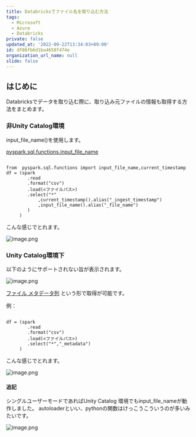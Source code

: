 ```yaml
---
title: Databricksでファイル名を取り込む方法
tags:
  - Microsoft
  - Azure
  - Databricks
private: false
updated_at: '2022-09-22T13:34:03+09:00'
id: df86fb6d1ba4658f474e
organization_url_name: null
slide: false
---
```

## はじめに

Databricksでデータを取り込む際に、取り込み元ファイルの情報も取得する方法をまとめます。


### 非Unity Catalog環境


input_file_name()を使用します。

[pyspark.sql.functions.input_file_name](https://spark.apache.org/docs/latest/api/python/reference/pyspark.sql/api/pyspark.sql.functions.input_file_name.html)

```pyspark:pyspark

from  pyspark.sql.functions import input_file_name,current_timestamp
df = (spark
        .read
        .format("csv")
        .load(<ファイルパス>)
        .select("*"
            ,current_timestamp().alias("_ingest_timestamp")
            ,input_file_name().alias("_file_name")
        )
     )

```

こんな感じでとれます。

![image.png](https://qiita-image-store.s3.ap-northeast-1.amazonaws.com/0/281819/38bd0240-fbbc-636b-92db-e96e9d2bcf01.png)


### Unity Catalog環境下

以下のようにサポートされない旨が表示されます。

![image.png](https://qiita-image-store.s3.ap-northeast-1.amazonaws.com/0/281819/92a5adc5-fdeb-73a5-e86d-ed5534e65f16.png)



[ファイル メタデータ列](https://learn.microsoft.com/ja-jp/azure/databricks/ingestion/file-metadata-column) という形で取得が可能です。

例：

```pyspark:pyspark

df = (spark
        .read
        .format("csv")
        .load(<ファイルパス>)
        .select("*","_metadata")
     )

```

こんな感じでとれます。


![image.png](https://qiita-image-store.s3.ap-northeast-1.amazonaws.com/0/281819/8a0039ca-e08a-f3f6-7fd1-bcdf9b1ae409.png)

#### 追記

シングルユーザーモードであればUnity Catalog 環境でもinput_file_nameが動作しました。
autoloaderといい、pythonの関数はけっこうこういうのが多いみたいです。

![image.png](https://qiita-image-store.s3.ap-northeast-1.amazonaws.com/0/281819/b4b7932d-bdd4-fcad-c1f9-18285b0ea01f.png)
